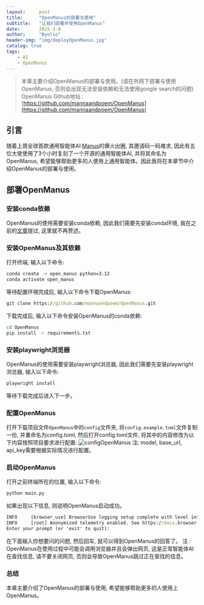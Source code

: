 ```yaml
---
layout:     post
title:      "OpenManus的部署与使用"
subtitle:   "让我们部署并使用OpenManus"
date:       2025-3-9
author:     "Byolio"
header-img: "img/deployOpenManus.jpg"
catalog: true
tags:
    - AI
    - OpenManus
---
```

> 本章主要介绍OpenManus的部署与使用。(请在外网下部署与使用OpenManus, 否则会出现无法安装依赖和无法使用google search的问题)
> OpenManus Github地址 : [https://github.com/mannaandpoem/OpenManus](https://github.com/mannaandpoem/OpenManus)

## 引言
随着上周全球首款通用智能体AI:[Manus](https://manus.im/)的爆火出圈, 其邀请码一码难求, 因此有五位大佬使用了3个小时复刻了一个开源的通用智能体AI, 并将其命名为OpenManus, 希望能够帮助更多的人使用上通用智能体。因此我将在本章节中介绍OpenManus的部署与使用。

## 部署OpenManus
### 安装conda依赖
OpenManus的使用需要安装conda依赖, 因此我们需要先安装conda环境, 我在之前的[文章](https://byolio.top/2024/10/03/conda/)提过, 这里就不再赘述。
### 安装OpenManus及其依赖
打开终端, 输入以下命令:
```cmd
conda create -n open_manus python=3.12
conda activate open_manus
```
等待配置环境完成后, 输入以下命令下载OpenManus:
```cmd
git clone https://github.com/mannaandpoem/OpenManus.git
```
下载完成后, 输入以下命令安装OpenManus的conda依赖:
```cmd
cd OpenManus
pip install -r requirements.txt
```
### 安装playwright浏览器
OpenManus的使用需要安装playwright浏览器, 因此我们需要先安装playwright浏览器, 输入以下命令:
```cmd
playwright install
```
等待下载完成后进入下一步。

### 配置OpenManus
打开下载项目文件`OpenManus`中的`config`文件夹, 将`config.example.toml`文件复制一份, 并重命名为config.toml, 然后打开config.toml文件, 将其中的内容修改为以下内容按照项目要求进行配置:
![configOpenManus](https://cdn.jsdelivr.net/gh/byolio/tc3@main/img/configOpenManus.png)
注: model, base_url, api_key需要根据实际情况进行配置。

### 启动OpenManus
打开之前终端所在的位置, 输入以下命令:
```cmd
python main.py
```
如果出现以下信息, 则说明OpenManus启动成功。
```cmd
INFO     [browser_use] BrowserUse logging setup complete with level info
INFO     [root] Anonymized telemetry enabled. See https://docs.browser-use.com/development/telemetry for more information.
Enter your prompt (or 'exit' to quit):
```
在下面输入你想要问的问题, 然后回车, 就可以得到OpenManus的回答了。
注 : OpenManus在使用过程中可能会调用浏览器并且会弹出网页, 这是正常智能体AI在查找信息, 请不要关闭网页, 否则会导致OpenManus跳过正在查找的信息。

### 总结
本章主要介绍了OpenManus的部署与使用, 希望能够帮助更多的人使用上OpenManus。